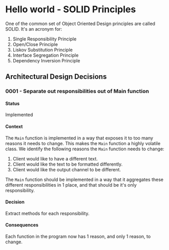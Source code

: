 # Hello world - SOLID Principles
One of the common set of Object Oriented Design principles are called SOLID. It's an acronym for:
1. Single Responsibility Principle
2. Open/Close Principle
3. Liskov Substitution Principle
4. Interface Segregation Principle
5. Dependency Inversion Principle

## Architectural Design Decisions

### 0001 - Separate out responsibilities out of Main function
#### Status
Implemented
#### Context
The `Main` function is implemented in a way that exposes it to too many reasons it needs to change.
This makes the `Main` function a highly volatile class. We identify the following reasons the `Main` function needs to change:
1. Client would like to have a different text.
2. Client would like the text to be formatted differently.
3. Client would like the output channel to be different.

The `Main` function should be implemented in a way that it aggregates these different responsibilities in 1 place,
and that should be it's only responsibility.
#### Decision
Extract methods for each responsibility.
#### Consequences
Each function in the program now has 1 reason, and only 1 reason, to change.